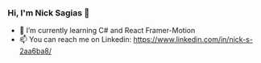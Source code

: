 ### Hi, I'm Nick Sagias 👋

- 🌱 I’m currently learning C# and React Framer-Motion
- 📫 You can reach me on Linkedin: https://www.linkedin.com/in/nick-s-2aa6ba8/


<!--
**nsagias/nsagias** is a ✨ _special_ ✨ repository because its `README.md` (this file) appears on your GitHub profile.

Here are some ideas to get you started:


-->
